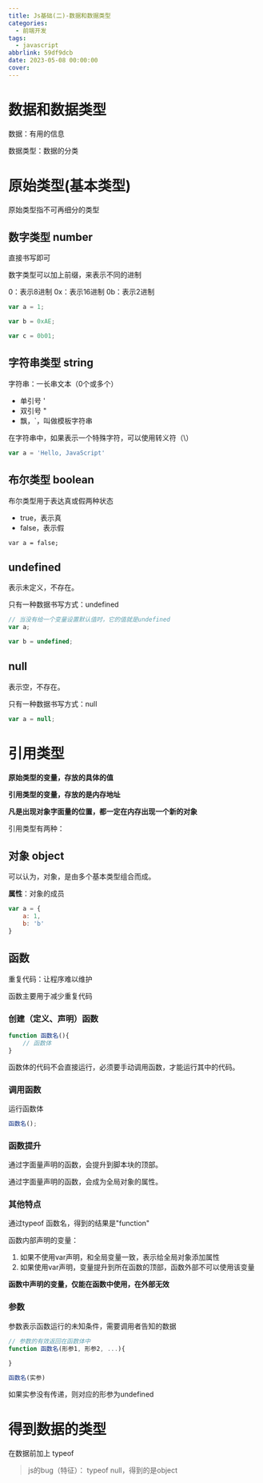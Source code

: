 ```yaml
---
title: Js基础(二)-数据和数据类型
categories:
  - 前端开发
tags:
  - javascript
abbrlink: 59df9dcb
date: 2023-05-08 00:00:00
cover:
---
```


# 数据和数据类型

数据：有用的信息

数据类型：数据的分类

# 原始类型(基本类型)

原始类型指不可再细分的类型

## 数字类型 number

直接书写即可

数字类型可以加上前缀，来表示不同的进制

0：表示8进制
0x：表示16进制
0b：表示2进制

```javascript
var a = 1;

var b = 0xAE;

var c = 0b01;
```



## 字符串类型 string

字符串：一长串文本（0个或多个）

- 单引号 '
- 双引号 "
- 飘，`，叫做模板字符串

在字符串中，如果表示一个特殊字符，可以使用转义符（\）

```javascript
var a = 'Hello, JavaScript'
```



## 布尔类型 boolean

布尔类型用于表达真或假两种状态

- true，表示真
- false，表示假

```
var a = false;
```



## undefined

表示未定义，不存在。

只有一种数据书写方式：undefined

```javascript
// 当没有给一个变量设置默认值时，它的值就是undefined
var a;

var b = undefined;
```



## null

表示空，不存在。

只有一种数据书写方式：null

```javascript
var a = null;
```



# 引用类型

**原始类型的变量，存放的具体的值**

**引用类型的变量，存放的是内存地址**

**凡是出现对象字面量的位置，都一定在内存出现一个新的对象**

引用类型有两种：

## 对象 object

可以认为，对象，是由多个基本类型组合而成。

**属性**：对象的成员

```javascript
var a = {
	a: 1,
	b: 'b'
}
```



## 函数


重复代码：让程序难以维护

函数主要用于减少重复代码

### 创建（定义、声明）函数

```js
function 函数名(){
    // 函数体
}
```

函数体的代码不会直接运行，必须要手动调用函数，才能运行其中的代码。

### 调用函数

运行函数体

```js
函数名();
```

### 函数提升

通过字面量声明的函数，会提升到脚本块的顶部。

通过字面量声明的函数，会成为全局对象的属性。

### 其他特点

通过typeof 函数名，得到的结果是"function"

函数内部声明的变量：

1. 如果不使用var声明，和全局变量一致，表示给全局对象添加属性
2. 如果使用var声明，变量提升到所在函数的顶部，函数外部不可以使用该变量

**函数中声明的变量，仅能在函数中使用，在外部无效**

### 参数

参数表示函数运行的未知条件，需要调用者告知的数据

```js
// 参数的有效返回在函数体中
function 函数名(形参1, 形参2, ...){
    
}

函数名(实参)

```

如果实参没有传递，则对应的形参为undefined


# 得到数据的类型

在数据前加上 typeof 

> js的bug（特征）： typeof null，得到的是object
